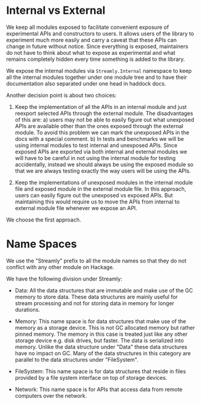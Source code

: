 # Internal vs External

We keep all modules exposed to facilitate convenient exposure of experimental
APIs and constructors to users. It allows users of the library to experiment
much more easily and carry a caveat that these APIs can change in future
without notice.  Since everything is exposed, maintainers do not have to think
about what to expose as experimental and what remains completely hidden every
time something is added to the library.

We expose the internal modules via `Streamly.Internal` namespace to keep all
the internal modules together under one module tree and to have their
documentation also separated under one head in haddock docs.

Another decision point is about two choices:

1) Keep the implementation of all the APIs in an internal module and just
reexport selected APIs through the external module. The disadvantages of this
are:
a) users may not be able to easily figure out what unexposed APIs are available
other than the ones exposed through the external module. To avoid this problem
we can mark the unexposed APIs in the docs with a special comment.
b) In tests and benchmarks we will be using internal modules to test internal
and unexposed APIs. Since exposed APIs are exported via both internal and
external modules we will have to be careful in not using the internal module
for testing accidentally, instead we should always be using the exposed module
so that we are always testing exactly the way users will be using the APIs.

2) Keep the implementations of unexposed modules in the internal module file
and exposed module in the external module file. In this approach, users can
easily figure out the unexposed vs exposed APIs. But maintaining this would
require us to move the APIs from internal to external module file whenever we
expose an API.

We choose the first approach.

# Name Spaces

We use the "Streamly" prefix to all the module names so that they do not
conflict with any other module on Hackage.

We have the following division under Streamly:

* Data: All the data structures that are immutable and make use of the GC
  memory to store data. These data structures are mainly useful for stream
  processing and not for storing data in memory for longer durations.

* Memory: This name space is for data structures that make use of the memory as
  a storage device. This is not GC allocated memory but rather pinned memory.
  The memory in this case is treated just like any other storage device e.g.
  disk drives, but faster. The data is serialized into memory. Unlike the data
  structure under "Data" these data structures have no impact on GC. Many of
  the data structures in this category are parallel to the data structures
  under "FileSystem".

* FileSystem: This name space is for data structures that reside in files
  provided by a file system interface on top of storage devices.

* Network: This name space is for APIs that access data from remote computers
  over the network.
